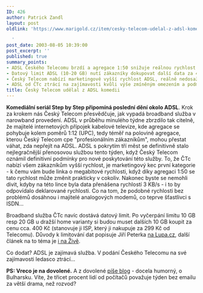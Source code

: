 ```yaml
---
ID: 426
author: Patrick Zandl
layout: post
oldlink: 'https://www.marigold.cz/item/cesky-telecom-udelal-z-adsl-komedii

  '
post_date: 2003-08-05 10:39:00
post_excerpt: ''
published: true
summary_points:
- ADSL Českého Telecomu brzdí a agregace 1:50 snižuje reálnou rychlost.
- Datový limit ADSL (10-20 GB) nutí zákazníky dokupovat další data za 400 Kč/10GB.
- Český Telecom nabízí marketingově vyšší rychlost ADSL, reálně nedosažitelnou.
- ADSL od ČTc ztrácí na zajímavosti kvůli výše zmíněným omezením a podmínkám.
title: Český Telecom udělal z ADSL komedii
---
```


<p>
<STRONG>Komediální seriál Step by Step připomíná poslední dění okolo ADSL</STRONG>. Krok za krokem nás Český Telecom přesvědčuje, jak vypadá broadband služba v narowband provedení. ADSL v průběhu minulého týdne zbrzdilo tak citelně, že majitelé internetových přípojek kabelové televize, kde agregace se pohybuje kolem poměrů 1:12 (UPC), tedy téměř na polovině agregace, kterou Český Telecom cpe "profesionálním zákazníkům", mohou přestat váhat, zda nepřejít na ADSL. ADSL s pokrytím tří měst se definitivně stalo nejlegračnější přenosovou službou tento týden, když Český Telecom oznámil definitivní podmínky pro nové poskytování této služby. To, že ČTc nabízí všem zákazníkům vyšší rychlost, je marketingový kec první kategorie - k čemu vám bude linka o megabitové rychlosti, když díky agregaci 1:50 se tato rychlost může změnit prakticky v cokoliv. Nakonec byste se nemohli divit, kdyby na této lince byla data přenášena rychlostí 3 KB/s - i to by odpovídalo deklarované rychlosti. Co na tom, že podobné rychlosti bez problémů dosáhnou i majitelé analogových modemů, co teprve šťastlivci s ISDN...</p>

<p>
Broadband služba ČTc navíc dostává datový limit. Po vyčerpání limitu 10 GB resp 20 GB u dražší home varianty&#160;si budou muset dalších 10 GB koupit za cenu cca. 400 Kč (stanovuje ji ISP, který ji nakupuje za 299 Kč od Telecomu). Důvody k limitování dat popisuje Jiří Peterka <A href="http://www.lupa.cz/clanek.php3?show=2956" target=_blank>na Lupa.cz</A>, další článek na to téma je <A href="http://www.zive.cz/h/Uzivatel/Ar.asp?ARI=112023&amp;CAI=2114" target=_blank>i na Živě</A>.</p>

<p>
Co dodat? ADSL je zajímavá služba. V podání Českého Telecomu na své zajímavosti ledasco ztrácí...</p>

<p>
<STRONG>PS: Vreco je na dovolené.</STRONG> A z dovolené <A href="http://www.vreco.cz/">píše blog</A>&#160;- docela humorný, o Bulharsku. Víte, že třicet procent lidí od počítačů považuje týden bez emailu za větší drama, než rozvod?</p>